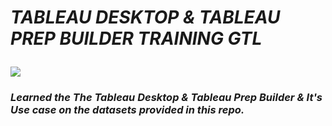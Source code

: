  <h1> 
 
 <b><i>TABLEAU DESKTOP &amp; TABLEAU PREP BUILDER TRAINING GTL
 
 </h1>

<img src="https://www.salesforceben.com/wp-content/uploads/2021/03/Picture-1.png">


<h3><b><i>Learned the The Tableau Desktop &amp; Tableau Prep Builder &amp; It's Use case on the datasets provided in this repo.<b>
